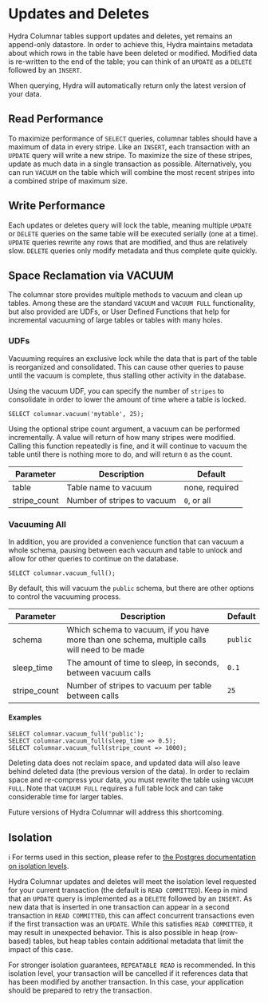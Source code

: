 # Updates and Deletes

Hydra Columnar tables support updates and deletes, yet remains an append-only
datastore. In order to achieve this, Hydra maintains metadata about which rows
in the table have been deleted or modified. Modified data is re-written to the
end of the table; you can think of an `UPDATE` as a `DELETE` followed by an
`INSERT`.

When querying, Hydra will automatically return only the latest version of your data.

## Read Performance

To maximize performance of `SELECT` queries, columnar tables should have a
maximum of data in every stripe. Like an `INSERT`, each transaction with an
`UPDATE` query will write a new stripe. To maximize the size of these stripes,
update as much data in a single transaction as possible. Alternatively, you can
run `VACUUM` on the table which will combine the most recent stripes into a
combined stripe of maximum size.

## Write Performance

Each updates or deletes query will lock the table, meaning multiple `UPDATE` or
`DELETE` queries on the same table will be executed serially (one at a time).
`UPDATE` queries rewrite any rows that are modified, and thus are relatively
slow. `DELETE` queries only modify metadata and thus complete quite quickly.

## Space Reclamation via VACUUM

The columnar store provides multiple methods to vacuum and clean up tables.
Among these are the standard `VACUUM` and `VACUUM FULL` functionality, but
also provided are UDFs, or User Defined Functions that help for incremental
vacuuming of large tables or tables with many holes.

### UDFs

Vacuuming requires an exclusive lock while the data that is part of the
table is reorganized and consolidated. This can cause other queries to
pause until the vacuum is complete, thus stalling other activity in the
database.

Using the vacuum UDF, you can specify the number of `stripes` to consolidate
in order to lower the amount of time where a table is locked.

```
SELECT columnar.vacuum('mytable', 25);
```

Using the optional stripe count argument, a vacuum can be performed
incrementally. A value will return of how many stripes were modified.
Calling this function repeatedly is fine, and it will continue to vacuum
the table until there is nothing more to do, and will return `0` as the
count.

| Parameter    | Description                 | Default        |
| ------------ | --------------------------- | -------------- |
| table        | Table name to vacuum        | none, required |
| stripe_count | Number of stripes to vacuum | `0`, or all    |

### Vacuuming All

In addition, you are provided a convenience function that can vacuum a
whole schema, pausing between each vacuum and table to unlock and allow
for other queries to continue on the database.

```
SELECT columnar.vacuum_full();
```

By default, this will vacuum the `public` schema, but there are other options
to control the vacuuming process.

| Parameter    | Description                                                                                   | Default  |
| ------------ | --------------------------------------------------------------------------------------------- | -------- |
| schema       | Which schema to vacuum, if you have more than one schema, multiple calls will need to be made | `public` |
| sleep_time   | The amount of time to sleep, in seconds, between vacuum calls                                 | `0.1`    |
| stripe_count | Number of stripes to vacuum per table between calls                                           | `25`     |

#### Examples

```
SELECT columnar.vacuum_full('public');
SELECT columnar.vacuum_full(sleep_time => 0.5);
SELECT columnar.vacuum_full(stripe_count => 1000);
```


Deleting data does not reclaim space, and updated data will also leave behind deleted data (the previous version of the
data). In order to reclaim space and re-compress your data, you must rewrite the table using `VACUUM FULL`. Note that
`VACUUM FULL` requires a full table lock and can take considerable time for larger tables.

Future versions of Hydra Columnar will address this shortcoming.

## Isolation

ℹ️ For terms used in this section, please refer to [the Postgres documentation on isolation levels][tx-iso].

[tx-iso]: https://www.postgresql.org/docs/current/transaction-iso.html

Hydra Columnar updates and deletes will meet the isolation level requested for your current transaction
(the default is `READ COMMITTED`).
Keep in mind that an `UPDATE` query is implemented as a `DELETE` followed by an `INSERT`.
As new data that is inserted in one transaction can appear in a second transaction in `READ COMMITTED`,
this can affect concurrent transactions even if the first transaction was an `UPDATE`.
While this satisfies `READ COMMITTED`, it may result in unexpected behavior.
This is also possible in heap (row-based) tables,
but heap tables contain additional metadata that limit the impact of this case.

For stronger isolation guarantees, `REPEATABLE READ` is recommended.
In this isolation level, your transaction will be cancelled
if it references data that has been modified by another transaction.
In this case, your application should be prepared to retry the transaction.
